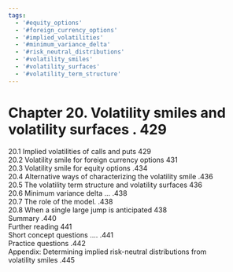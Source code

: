 ```yaml
---
tags:
  - '#equity_options'
  - '#foreign_currency_options'
  - '#implied_volatilities'
  - '#minimum_variance_delta'
  - '#risk_neutral_distributions'
  - '#volatility_smiles'
  - '#volatility_surfaces'
  - '#volatility_term_structure'
---
```

# Chapter 20. Volatility smiles and volatility surfaces . 429  

20.1 Implied volatilities of calls and puts 429   
20.2 Volatility smile for foreign currency options 431   
20.3 Volatility smile for equity options .434   
20.4 Alternative ways of characterizing the volatility smile .436   
20.5 The volatility term structure and volatility surfaces 436   
20.6 Minimum variance delta ... .438   
20.7 The role of the model. .438   
20.8 When a single large jump is anticipated 438   
Summary .440   
Further reading 441   
Short concept questions .... .441   
Practice questions .442   
Appendix: Determining implied risk-neutral distributions from   
volatility smiles .445  
